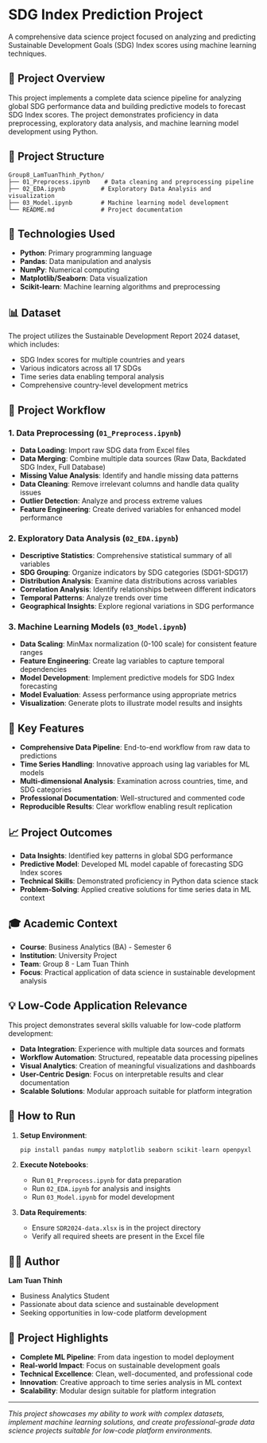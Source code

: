 # SDG Index Prediction Project

A comprehensive data science project focused on analyzing and predicting Sustainable Development Goals (SDG) Index scores using machine learning techniques.

## 🎯 Project Overview

This project implements a complete data science pipeline for analyzing global SDG performance data and building predictive models to forecast SDG Index scores. The project demonstrates proficiency in data preprocessing, exploratory data analysis, and machine learning model development using Python.

## 📁 Project Structure

```
Group8_LamTuanThinh_Python/
├── 01_Preprocess.ipynb    # Data cleaning and preprocessing pipeline
├── 02_EDA.ipynb          # Exploratory Data Analysis and visualization
├── 03_Model.ipynb        # Machine learning model development
└── README.md             # Project documentation
```

## 🔧 Technologies Used

- **Python**: Primary programming language
- **Pandas**: Data manipulation and analysis
- **NumPy**: Numerical computing
- **Matplotlib/Seaborn**: Data visualization
- **Scikit-learn**: Machine learning algorithms and preprocessing

## 📊 Dataset

The project utilizes the Sustainable Development Report 2024 dataset, which includes:
- SDG Index scores for multiple countries and years
- Various indicators across all 17 SDGs
- Time series data enabling temporal analysis
- Comprehensive country-level development metrics

## 🚀 Project Workflow

### 1. Data Preprocessing (`01_Preprocess.ipynb`)
- **Data Loading**: Import raw SDG data from Excel files
- **Data Merging**: Combine multiple data sources (Raw Data, Backdated SDG Index, Full Database)
- **Missing Value Analysis**: Identify and handle missing data patterns
- **Data Cleaning**: Remove irrelevant columns and handle data quality issues
- **Outlier Detection**: Analyze and process extreme values
- **Feature Engineering**: Create derived variables for enhanced model performance

### 2. Exploratory Data Analysis (`02_EDA.ipynb`)
- **Descriptive Statistics**: Comprehensive statistical summary of all variables
- **SDG Grouping**: Organize indicators by SDG categories (SDG1-SDG17)
- **Distribution Analysis**: Examine data distributions across variables
- **Correlation Analysis**: Identify relationships between different indicators
- **Temporal Patterns**: Analyze trends over time
- **Geographical Insights**: Explore regional variations in SDG performance

### 3. Machine Learning Models (`03_Model.ipynb`)
- **Data Scaling**: MinMax normalization (0-100 scale) for consistent feature ranges
- **Feature Engineering**: Create lag variables to capture temporal dependencies
- **Model Development**: Implement predictive models for SDG Index forecasting
- **Model Evaluation**: Assess performance using appropriate metrics
- **Visualization**: Generate plots to illustrate model results and insights

## 🎯 Key Features

- **Comprehensive Data Pipeline**: End-to-end workflow from raw data to predictions
- **Time Series Handling**: Innovative approach using lag variables for ML models
- **Multi-dimensional Analysis**: Examination across countries, time, and SDG categories
- **Professional Documentation**: Well-structured and commented code
- **Reproducible Results**: Clear workflow enabling result replication

## 📈 Project Outcomes

- **Data Insights**: Identified key patterns in global SDG performance
- **Predictive Model**: Developed ML model capable of forecasting SDG Index scores
- **Technical Skills**: Demonstrated proficiency in Python data science stack
- **Problem-Solving**: Applied creative solutions for time series data in ML context

## 🎓 Academic Context

- **Course**: Business Analytics (BA) - Semester 6
- **Institution**: University Project
- **Team**: Group 8 - Lam Tuan Thinh
- **Focus**: Practical application of data science in sustainable development analysis

## 💡 Low-Code Application Relevance

This project demonstrates several skills valuable for low-code platform development:

- **Data Integration**: Experience with multiple data sources and formats
- **Workflow Automation**: Structured, repeatable data processing pipelines
- **Visual Analytics**: Creation of meaningful visualizations and dashboards
- **User-Centric Design**: Focus on interpretable results and clear documentation
- **Scalable Solutions**: Modular approach suitable for platform integration

## 🔄 How to Run

1. **Setup Environment**:
   ```python
   pip install pandas numpy matplotlib seaborn scikit-learn openpyxl
   ```

2. **Execute Notebooks**:
   - Run `01_Preprocess.ipynb` for data preparation
   - Run `02_EDA.ipynb` for analysis and insights
   - Run `03_Model.ipynb` for model development

3. **Data Requirements**:
   - Ensure `SDR2024-data.xlsx` is in the project directory
   - Verify all required sheets are present in the Excel file

## 👨‍💻 Author

**Lam Tuan Thinh**
- Business Analytics Student
- Passionate about data science and sustainable development
- Seeking opportunities in low-code platform development

## 🌟 Project Highlights

- **Complete ML Pipeline**: From data ingestion to model deployment
- **Real-world Impact**: Focus on sustainable development goals
- **Technical Excellence**: Clean, well-documented, and professional code
- **Innovation**: Creative approach to time series analysis in ML context
- **Scalability**: Modular design suitable for platform integration

---

*This project showcases my ability to work with complex datasets, implement machine learning solutions, and create professional-grade data science projects suitable for low-code platform environments.*
